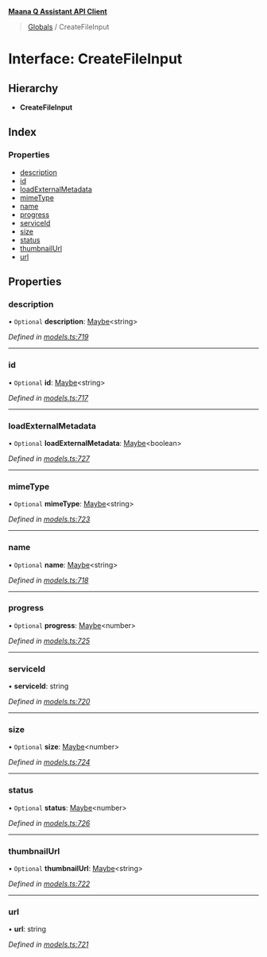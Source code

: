 **[Maana Q Assistant API Client](../README.md)**

> [Globals](../README.md) / CreateFileInput

# Interface: CreateFileInput

## Hierarchy

* **CreateFileInput**

## Index

### Properties

* [description](createfileinput.md#description)
* [id](createfileinput.md#id)
* [loadExternalMetadata](createfileinput.md#loadexternalmetadata)
* [mimeType](createfileinput.md#mimetype)
* [name](createfileinput.md#name)
* [progress](createfileinput.md#progress)
* [serviceId](createfileinput.md#serviceid)
* [size](createfileinput.md#size)
* [status](createfileinput.md#status)
* [thumbnailUrl](createfileinput.md#thumbnailurl)
* [url](createfileinput.md#url)

## Properties

### description

• `Optional` **description**: [Maybe](../README.md#maybe)\<string>

*Defined in [models.ts:719](https://github.com/maana-io/q-assistant-client/blob/18eccdb/src/models.ts#L719)*

___

### id

• `Optional` **id**: [Maybe](../README.md#maybe)\<string>

*Defined in [models.ts:717](https://github.com/maana-io/q-assistant-client/blob/18eccdb/src/models.ts#L717)*

___

### loadExternalMetadata

• `Optional` **loadExternalMetadata**: [Maybe](../README.md#maybe)\<boolean>

*Defined in [models.ts:727](https://github.com/maana-io/q-assistant-client/blob/18eccdb/src/models.ts#L727)*

___

### mimeType

• `Optional` **mimeType**: [Maybe](../README.md#maybe)\<string>

*Defined in [models.ts:723](https://github.com/maana-io/q-assistant-client/blob/18eccdb/src/models.ts#L723)*

___

### name

• `Optional` **name**: [Maybe](../README.md#maybe)\<string>

*Defined in [models.ts:718](https://github.com/maana-io/q-assistant-client/blob/18eccdb/src/models.ts#L718)*

___

### progress

• `Optional` **progress**: [Maybe](../README.md#maybe)\<number>

*Defined in [models.ts:725](https://github.com/maana-io/q-assistant-client/blob/18eccdb/src/models.ts#L725)*

___

### serviceId

•  **serviceId**: string

*Defined in [models.ts:720](https://github.com/maana-io/q-assistant-client/blob/18eccdb/src/models.ts#L720)*

___

### size

• `Optional` **size**: [Maybe](../README.md#maybe)\<number>

*Defined in [models.ts:724](https://github.com/maana-io/q-assistant-client/blob/18eccdb/src/models.ts#L724)*

___

### status

• `Optional` **status**: [Maybe](../README.md#maybe)\<number>

*Defined in [models.ts:726](https://github.com/maana-io/q-assistant-client/blob/18eccdb/src/models.ts#L726)*

___

### thumbnailUrl

• `Optional` **thumbnailUrl**: [Maybe](../README.md#maybe)\<string>

*Defined in [models.ts:722](https://github.com/maana-io/q-assistant-client/blob/18eccdb/src/models.ts#L722)*

___

### url

•  **url**: string

*Defined in [models.ts:721](https://github.com/maana-io/q-assistant-client/blob/18eccdb/src/models.ts#L721)*
